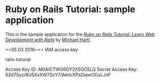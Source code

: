 # Ruby on Rails Tutorial: sample application

This is the sample application for the
[*Ruby on Rails Tutorial:
Learn Web Development with Rails*](http://www.railstutorial.org/)
by [Michael Hartl](http://www.michaelhartl.com/).

==05 03 2016===
IAM access key

rails-tutorial
 
Access Key ID:
AKIAICTWG6DY2XSGCELQ
Secret Access Key:
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